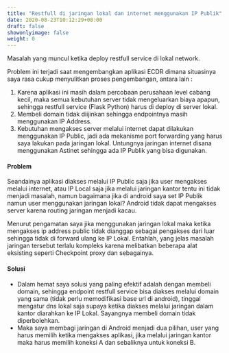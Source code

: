 ```yaml
---
title: "Restfull di jaringan lokal dan internet menggunakan IP Publik"
date: 2020-08-23T10:12:29+08:00
draft: false
showonlyimage: false
weight: 0
---
```


Masalah yang muncul ketika deploy restfull service di lokal network.
<!--more-->

Problem ini terjadi saat mengembangkan aplikasi ECDR dimana situasinya saya rasa cukup menyulitkan proses pengembangan, antara lain :
1. Karena aplikasi ini masih dalam percobaan perusahaan level cabang kecil, maka semua kebutuhan server tidak mengeluarkan biaya apapun, sehingga restfull service (Flask Python) harus di deploy di server lokal.
2. Membeli domain tidak diijinkan sehingga endpointnya masih menggunakan IP Address.
3. Kebutuhan mengakses server melalui internet dapat dilakukan menggunakan IP Public, jadi ada mekanisme port forwarding yang harus saya lakukan pada jaringan lokal. Untungnya jaringan internet disana menggunakan Astinet sehingga ada IP Publik yang bisa digunakan.

#### Problem

Seandainya aplikasi diakses melalui IP Public saja jika user mengakses melalui internet, atau IP Local saja jika melalui jaringan kantor tentu ini tidak menjadi masalah, namun bagaimana jika di android saya set IP Publik namun user menggunakan jaringan lokal? Android tidak dapat mengakses server karena routing jaringan menjadi kacau.

Menurut pengamatan saya jika menggunakan jaringan lokal maka ketika mengakses ip address public tidak dianggap sebagai pengakses dari luar sehingga tidak di forward ulang ke IP Lokal. Entahlah, yang jelas masalah jaringan tersebut terlalu kompleks karena melibatkan beberapa alat eksisting seperti Checkpoint proxy dan sebagainya.

#### Solusi
* Dalam hemat saya solusi yang paling efektif adalah dengan membeli domain, sehingga endpoint restfull service bisa diakses melalui domain yang sama (tidak perlu memodifikasi base url di android), tinggal mengatur dns lokal saja supaya ketika diakses melalui jaringan dalam kantor diarahkan ke IP Lokal. Sayangnya membeli domain tidak diperbolehkan.
* Maka saya membagi jaringan di Android menjadi dua pilihan, user yang harus memilih ketika mengakses aplikasi, jika melalui jaringan kantor maka harus memilih koneksi A dan sebaliknya untuk koneksi B.